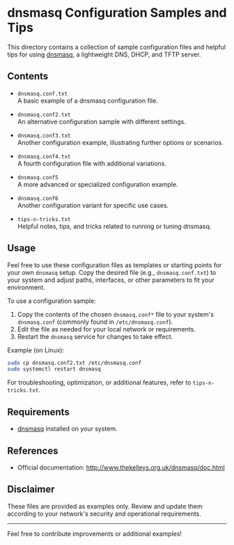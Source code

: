 # dnsmasq Configuration Samples and Tips

This directory contains a collection of sample configuration files and helpful tips for using [dnsmasq](http://www.thekelleys.org.uk/dnsmasq/doc.html), a lightweight DNS, DHCP, and TFTP server.

## Contents

- `dnsmasq.conf.txt`  
  A basic example of a dnsmasq configuration file.

- `dnsmasq.conf2.txt`  
  An alternative configuration sample with different settings.

- `dnsmasq.conf3.txt`  
  Another configuration example, illustrating further options or scenarios.

- `dnsmasq.conf4.txt`  
  A fourth configuration file with additional variations.

- `dnsmasq.conf5`  
  A more advanced or specialized configuration example.

- `dnsmasq.conf6`  
  Another configuration variant for specific use cases.

- `tips-n-tricks.txt`  
  Helpful notes, tips, and tricks related to running or tuning dnsmasq.

## Usage

Feel free to use these configuration files as templates or starting points for your own `dnsmasq` setup. Copy the desired file (e.g., `dnsmasq.conf.txt`) to your system and adjust paths, interfaces, or other parameters to fit your environment.

To use a configuration sample:

1. Copy the contents of the chosen `dnsmasq.conf*` file to your system's `dnsmasq.conf` (commonly found in `/etc/dnsmasq.conf`).
2. Edit the file as needed for your local network or requirements.
3. Restart the `dnsmasq` service for changes to take effect.

Example (on Linux):

```sh
sudo cp dnsmasq.conf2.txt /etc/dnsmasq.conf
sudo systemctl restart dnsmasq
```

For troubleshooting, optimization, or additional features, refer to `tips-n-tricks.txt`.

## Requirements

- [dnsmasq](http://www.thekelleys.org.uk/dnsmasq/doc.html) installed on your system.

## References

- Official documentation: http://www.thekelleys.org.uk/dnsmasq/doc.html

## Disclaimer

These files are provided as examples only. Review and update them according to your network's security and operational requirements.

---

Feel free to contribute improvements or additional examples!

